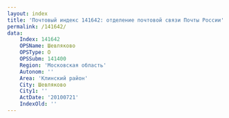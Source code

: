```yaml
---
layout: index
title: 'Почтовый индекс 141642: отделение почтовой связи Почты России'
permalink: /141642/
data:
    Index: 141642
    OPSName: Шевляково
    OPSType: О
    OPSSubm: 141400
    Region: 'Московская область'
    Autonom: ''
    Area: 'Клинский район'
    City: Шевляково
    City1: ''
    ActDate: '20100721'
    IndexOld: ''
---
```

